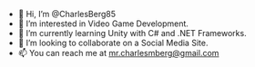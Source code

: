 - 👋 Hi, I’m @CharlesBerg85
- 👀 I’m interested in Video Game Development.
- 🌱 I’m currently learning Unity with C# and .NET Frameworks.
- 💞️ I’m looking to collaborate on a Social Media Site.
- 📫 You can reach me at mr.charlesmberg@gmail.com

<!---
CharlesBerg85/CharlesBerg85 is a ✨ special ✨ repository because its `README.md` (this file) appears on your GitHub profile.
You can click the Preview link to take a look at your changes.
--->
